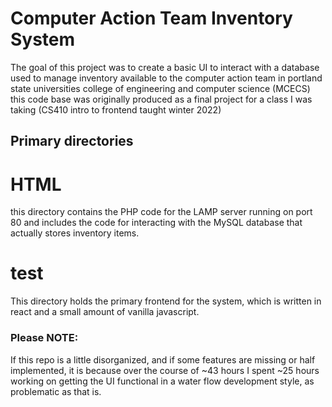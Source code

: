 # Computer Action Team Inventory System
The goal of this project was to create a basic UI to interact with a database used to manage inventory available to the computer action team in portland state universities college of engineering and computer science (MCECS) this code base was originally produced as a final project for a class I was taking (CS410 intro to frontend taught winter 2022)

## Primary directories

# HTML
this directory contains the PHP code for the LAMP server running on port 80 and includes the code for interacting with the MySQL database that actually stores inventory items.

# test
This directory holds the primary frontend for the system, which is written in react and a small amount of vanilla javascript.

### Please NOTE:
If this repo is a little disorganized, and if some features are missing or half implemented, it is because over the course of ~43 hours I spent ~25 hours working on getting the UI functional in a water flow development style, as problematic as that is.
